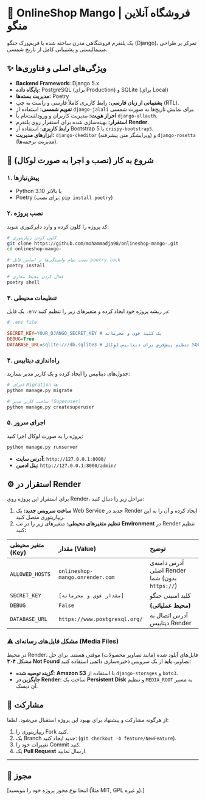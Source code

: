 



# 🥭 OnlineShop Mango | فروشگاه آنلاین منگو

یک پلتفرم فروشگاهی مدرن ساخته شده با فریم‌ورک جنگو (Django)، تمرکز بر طراحی مینیمالیستی و پشتیبانی کامل از تاریخ شمسی.

## ✨ ویژگی‌های اصلی و فناوری‌ها

  * **Backend Framework:** Django 5.x
  * **پایگاه داده:** PostgreSQL (برای Production) و SQLite (برای Local)
  * **مدیریت بسته‌ها:** Poetry
  * **پشتیبانی از زبان فارسی:** رابط کاربری کاملاً فارسی و راست به چپ (RTL).
  * **تقویم شمسی:** استفاده از `django-jalali` برای نمایش تاریخ‌ها به صورت شمسی.
  * **احراز هویت:** مدیریت کاربران و ورود/ثبت‌نام با `django-allauth`.
  * **استقرار:** بهینه‌سازی شده برای استقرار روی پلتفرم **Render**.
  * **رابط کاربری:** استفاده از Bootstrap 5 با `crispy-bootstrap5`.
  * **ابزارهای مدیریت:** `django-ckeditor` (ویرایشگر متن پیشرفته) و `django-rosetta` (مدیریت ترجمه‌ها).

## 🚀 شروع به کار (نصب و اجرا به صورت لوکال)

### ۱. پیش‌نیازها

  * Python 3.10 یا بالاتر
  * Poetry (برای نصب: `pip install poetry`)

### ۲. نصب پروژه

کد پروژه را کلون کرده و وارد دایرکتوری شوید:

```bash
# کلون کردن ریپازیتوری
git clone https://github.com/mohammadja98/onlineshop-mango-.git
cd onlineshop-mango-

# نصب تمام وابستگی‌ها بر اساس فایل poetry.lock
poetry install

# فعال کردن محیط مجازی
poetry shell 
```

### ۳. تنظیمات محیطی

یک فایل `.env` در ریشه پروژه خود ایجاد کرده و متغیرهای زیر را تنظیم کنید:

```ini
# .env file

SECRET_KEY=YOUR_DJANGO_SECRET_KEY # یک کلید قوی و محرمانه
DEBUG=True
DATABASE_URL=sqlite:///db.sqlite3 # تنظیم پیش‌فرض برای دیتابیس لوکال SQLite
```

### ۴. راه‌اندازی دیتابیس

جدول‌های دیتابیس را ایجاد کرده و یک کاربر مدیر بسازید:

```bash
# اجرای Migration ها
python manage.py migrate

# ساخت کاربر مدیر (Superuser)
python manage.py createsuperuser
```

### ۵. اجرای سرور

پروژه را به صورت لوکال اجرا کنید:

```bash
python manage.py runserver
```

  * **آدرس سایت:** `http://127.0.0.1:8000/`
  * **پنل ادمین:** `http://127.0.0.1:8000/admin/`

## ⚙️ استقرار در Render

برای استقرار این پروژه روی Render، مراحل زیر را دنبال کنید:

1.  **ساخت سرویس جدید:** یک Web Service جدید در Render ایجاد کرده و آن را به این ریپازیتوری متصل کنید.
2.  **تنظیم متغیرهای محیطی:** متغیرهای زیر را در تب **Environment** در Render تنظیم کنید:

| متغیر محیطی (Key) | مقدار (Value) | توضیح |
| :--- | :--- | :--- |
| `ALLOWED_HOSTS` | `onlineshop-mango.onrender.com` | آدرس دامنه‌ی اصلی Render شما (بدون `https://`) |
| `SECRET_KEY` | `[مقدار قوی و محرمانه]` | کلید امنیتی جنگو |
| `DEBUG` | `False` | **(محیط عملیاتی)** |
| `DATABASE_URL` | `https://www.postgresql.org/` | آدرس اتصال به دیتابیس Render |

### ⚠️ مشکل فایل‌های رسانه‌ای (Media Files)

در محیط Render، فایل‌های آپلود شده (مانند تصاویر محصولات) موقتی هستند. برای حل مشکل **۴۰۴ Not Found** تصاویر، **باید** از یک سرویس ذخیره‌سازی دائمی استفاده کنید:

  * **گزینه توصیه شده:** **Amazon S3** با استفاده از `django-storages` و `boto3`.
  * **جایگزین در Render:** ساخت یک **Persistent Disk** و تنظیم `MEDIA_ROOT` به مسیر آن دیسک.

## 🤝 مشارکت

از هرگونه مشارکت و پیشنهاد برای بهبود این پروژه استقبال می‌شود. لطفا:

1.  ریپازیتوری را Fork کنید.
2.  یک Branch جدید ایجاد کنید: (`git checkout -b feature/NewFeature`).
3.  تغییرات خود را Commit کنید.
4.  یک **Pull Request** ارسال نمایید.

-----

## 📄 مجوز

[اینجا نوع مجوز پروژه خود را بنویسید (مثلاً MIT, GPL و غیره).]
